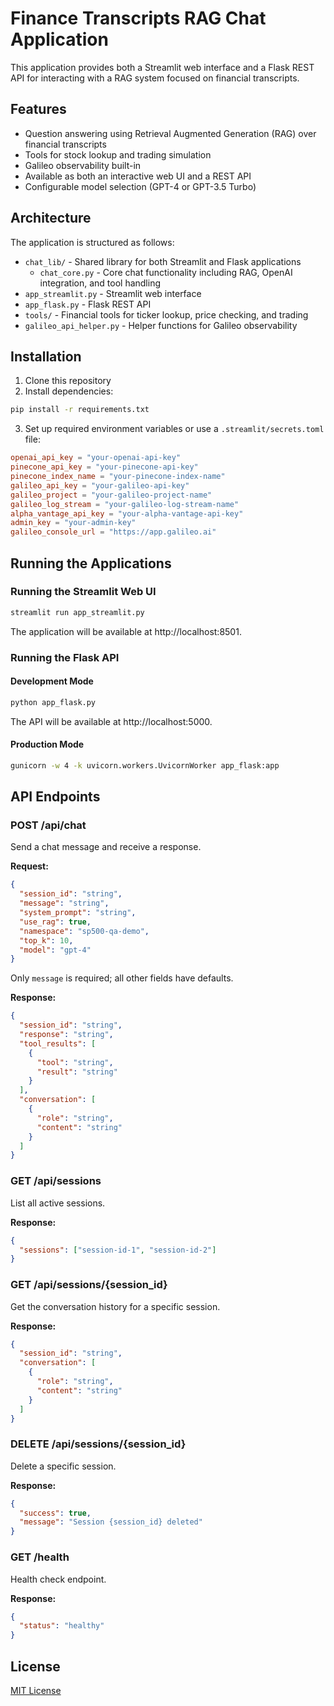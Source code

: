 # Finance Transcripts RAG Chat Application

This application provides both a Streamlit web interface and a Flask REST API for interacting with a RAG system focused on financial transcripts.

## Features

- Question answering using Retrieval Augmented Generation (RAG) over financial transcripts
- Tools for stock lookup and trading simulation
- Galileo observability built-in
- Available as both an interactive web UI and a REST API
- Configurable model selection (GPT-4 or GPT-3.5 Turbo)

## Architecture

The application is structured as follows:

- `chat_lib/` - Shared library for both Streamlit and Flask applications
  - `chat_core.py` - Core chat functionality including RAG, OpenAI integration, and tool handling
- `app_streamlit.py` - Streamlit web interface
- `app_flask.py` - Flask REST API
- `tools/` - Financial tools for ticker lookup, price checking, and trading
- `galileo_api_helper.py` - Helper functions for Galileo observability

## Installation

1. Clone this repository
2. Install dependencies:

```bash
pip install -r requirements.txt
```

3. Set up required environment variables or use a `.streamlit/secrets.toml` file:

```toml
openai_api_key = "your-openai-api-key"
pinecone_api_key = "your-pinecone-api-key"
pinecone_index_name = "your-pinecone-index-name"
galileo_api_key = "your-galileo-api-key"
galileo_project = "your-galileo-project-name"
galileo_log_stream = "your-galileo-log-stream-name"
alpha_vantage_api_key = "your-alpha-vantage-api-key"
admin_key = "your-admin-key" 
galileo_console_url = "https://app.galileo.ai"
```

## Running the Applications

### Running the Streamlit Web UI

```bash
streamlit run app_streamlit.py
```

The application will be available at http://localhost:8501.

### Running the Flask API

#### Development Mode

```bash
python app_flask.py
```

The API will be available at http://localhost:5000.

#### Production Mode

```bash
gunicorn -w 4 -k uvicorn.workers.UvicornWorker app_flask:app
```

## API Endpoints

### POST /api/chat

Send a chat message and receive a response.

**Request:**

```json
{
  "session_id": "string",
  "message": "string",
  "system_prompt": "string",
  "use_rag": true,
  "namespace": "sp500-qa-demo",
  "top_k": 10,
  "model": "gpt-4"
}
```

Only `message` is required; all other fields have defaults.

**Response:**

```json
{
  "session_id": "string",
  "response": "string",
  "tool_results": [
    {
      "tool": "string",
      "result": "string"
    }
  ],
  "conversation": [
    {
      "role": "string",
      "content": "string"
    }
  ]
}
```

### GET /api/sessions

List all active sessions.

**Response:**

```json
{
  "sessions": ["session-id-1", "session-id-2"]
}
```

### GET /api/sessions/{session_id}

Get the conversation history for a specific session.

**Response:**

```json
{
  "session_id": "string",
  "conversation": [
    {
      "role": "string",
      "content": "string"
    }
  ]
}
```

### DELETE /api/sessions/{session_id}

Delete a specific session.

**Response:**

```json
{
  "success": true,
  "message": "Session {session_id} deleted"
}
```

### GET /health

Health check endpoint.

**Response:**

```json
{
  "status": "healthy"
}
```

## License

[MIT License](LICENSE) 